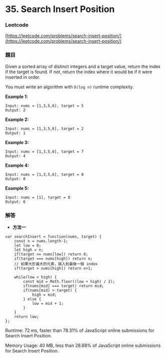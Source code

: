 # 35. Search Insert Position

### Leetcode

[https://leetcode.com/problems/search-insert-position/](https://leetcode.com/problems/search-insert-position/)

### 題目

Given a sorted array of distinct integers and a target value, return the index if the target is found. If not, return the index where it would be if it were inserted in order.

You must write an algorithm with `O(log n)` runtime complexity.

&#x20;

**Example 1:**

```
Input: nums = [1,3,5,6], target = 5
Output: 2
```

**Example 2:**

```
Input: nums = [1,3,5,6], target = 2
Output: 1
```

**Example 3:**

```
Input: nums = [1,3,5,6], target = 7
Output: 4
```

**Example 4:**

```
Input: nums = [1,3,5,6], target = 0
Output: 0
```

**Example 5:**

```
Input: nums = [1], target = 0
Output: 0
```

### 解答 <a href="#ti-jie" id="ti-jie"></a>

* **方法一**

```
var searchInsert = function(nums, target) {
    const n = nums.length-1;
    let low = 0;
    let high = n;
    if(target <= nums[low]) return 0;
    if(target === nums[high]) return n;
    // 如果大於最大的元素，插入到最後一個 index
    if(target > nums[high]) return n+1;
    
    while(low < high) {
        const mid = Math.floor((low + high) / 2);
        if(nums[mid] === target) return mid;
        if(nums[mid] > target) {
            high = mid;
        } else {
            low = mid + 1;
        }
    }
    return low;
};
```

Runtime: 72 ms, faster than 78.31% of JavaScript online submissions for Search Insert Position.

Memory Usage: 40 MB, less than 28.88% of JavaScript online submissions for Search Insert Position.
